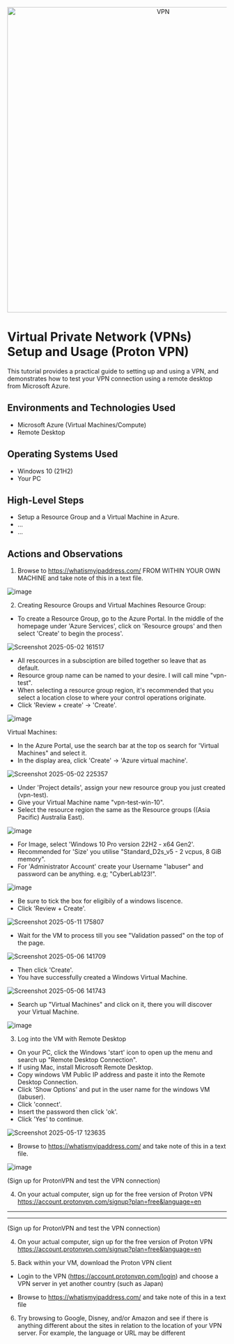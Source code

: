 <p align="center">
<img src="https://github.com/user-attachments/assets/67a34103-8826-42bc-a2e2-6ddf762208b7" alt="VPN" width="700"
</p>


<h1> Virtual Private Network (VPNs) Setup and Usage (Proton VPN) </h1>
This tutorial provides a practical guide to setting up and using a VPN, and demonstrates how to test your VPN connection using a remote desktop from Microsoft Azure.<br />

<h2>Environments and Technologies Used</h2>

- Microsoft Azure (Virtual Machines/Compute)
- Remote Desktop

<h2>Operating Systems Used </h2>

- Windows 10</b> (21H2)
- Your PC

<h2>High-Level Steps</h2>

- Setup a Resource Group and a Virtual Machine in Azure.
- ...
- ...

<h2>Actions and Observations</h2>

1. Browse to https://whatismyipaddress.com/ FROM WITHIN YOUR OWN MACHINE and take note of this in a text file.

![image](https://github.com/user-attachments/assets/0100cd42-5f6e-42a3-ab57-4aa16c8c7be4)

2. Creating Resource Groups and Virtual Machines
Resource Group:

- To create a Resource Group, go to the Azure Portal. In the middle of the homepage under 'Azure Services', click on 'Resource groups' and then select 'Create' to begin the process'.

![Screenshot 2025-05-02 161517](https://github.com/user-attachments/assets/f2711179-31d1-44eb-9409-53abcdce0d6d)

- All rescources in a subsciption are billed together so leave that as default.
- Resource group name can be named to your desire. I will call mine "vpn-test".
- When selecting a resource group region, it's recommended that you select a location close to where your control operations originate.
- Click 'Review + create' -> 'Create'.

![image](https://github.com/user-attachments/assets/5e9e1f16-b865-447c-a101-1bd5bd38ac7a)

Virtual Machines:

- In the Azure Portal, use the search bar at the top os search for 'Virtual Machines" and select it.
- In the display area, click 'Create' -> 'Azure virtual machine'.

![Screenshot 2025-05-02 225357](https://github.com/user-attachments/assets/8635eb0f-1ab8-4ed6-b59f-106d00c823af)

- Under 'Project details', assign your new resource group you just created (vpn-test).
- Give your Virtual Machine name "vpn-test-win-10".
- Select the resource region the same as the Resource groups ((Asia Pacific) Australia East).

![image](https://github.com/user-attachments/assets/ea4d5673-02be-4eb2-b460-33de41111564)

- For Image, select 'Windows 10 Pro version 22H2 - x64 Gen2'.
- Recommended for 'Size' you utilise "Standard_D2s_v5 - 2 vcpus, 8 GiB memory".
- For 'Administrator Account' create your Username "labuser" and password can be anything. e.g; "CyberLab123!".

![image](https://github.com/user-attachments/assets/0cb4f6c8-54c9-4875-8155-47e586a91ce2)

- Be sure to tick the box for eligibily of a windows liscence.
- Click 'Review + Create'.

![Screenshot 2025-05-11 175807](https://github.com/user-attachments/assets/c5e52f58-a5e3-4edf-b608-1ecf19dfd430)

- Wait for the VM to process till you see "Validation passed" on the top of the page.

![Screenshot 2025-05-06 141709](https://github.com/user-attachments/assets/94de286a-168e-4569-85c1-37a227c00835)

- Then click 'Create'.
- You have successfully created a Windows Virtual Machine.

![Screenshot 2025-05-06 141743](https://github.com/user-attachments/assets/fde070e8-0ded-4823-ad8d-bc0a4b8bb840)

- Search up "Virtual Machines" and click on it, there you will discover your Virtual Machine.

![image](https://github.com/user-attachments/assets/1d262933-4de4-443a-82fa-b6e6f42943bd)

3. Log into the VM with Remote Desktop

- On your PC, click the Windows 'start' icon to open up the menu and search up "Remote Desktop Connection".
- If using Mac, install Microsoft Remote Desktop.
- Copy windows VM Public IP address and paste it into the Remote Desktop Connection.
- Click 'Show Options' and put in the user name for the windows VM (labuser).
- Click 'connect'.
- Insert the password then click 'ok'.
- Click 'Yes' to continue.

![Screenshot 2025-05-17 123635](https://github.com/user-attachments/assets/e82c2fe9-0147-4432-b4d3-63c3e58bf99b)

- Browse to https://whatismyipaddress.com/ and take note of this in a text file.

![image](https://github.com/user-attachments/assets/b455529b-22b2-4ecb-b253-34254c42702b)

(Sign up for ProtonVPN and test the VPN connection)

4. On your actual computer, sign up for the free version of Proton VPN https://account.protonvpn.com/signup?plan=free&language=en

-------------------------------------------
-------------------------------------------


(Sign up for ProtonVPN and test the VPN connection)

4. On your actual computer, sign up for the free version of Proton VPN https://account.protonvpn.com/signup?plan=free&language=en  

5. Back within your VM, download the Proton VPN client

- Login to the VPN (https://account.protonvpn.com/login) and choose a VPN server in yet another country (such as Japan)

- Browse to https://whatismyipaddress.com/  and take note of this in a text file

6. Try browsing to Google, Disney, and/or Amazon and see if there is anything different about the sites in relation to the location of your VPN server. For example, the language or URL may be different
